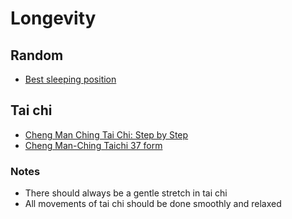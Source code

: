 # Longevity

## Random
- [Best sleeping position](https://youtu.be/5AclewFO62E)

## Tai chi
- [Cheng Man Ching Tai Chi: Step by Step](https://youtu.be/tljjjyRuUG8)
- [Cheng Man-Ching Taichi 37 form](https://www.youtube.com/watch?v=nflcfoEwuc8)

### Notes
- There should always be a gentle stretch in tai chi
- All movements of tai chi should be done smoothly and relaxed